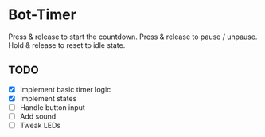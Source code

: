 # Bot-Timer

Press & release to start the countdown.
Press & release to pause / unpause.
Hold & release to reset to idle state.

## TODO

- [x] Implement basic timer logic
- [x] Implement states
- [ ] Handle button input
- [ ] Add sound
- [ ] Tweak LEDs